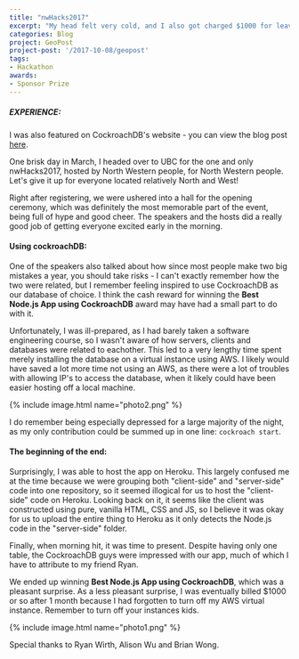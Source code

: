 ```yaml
---
title: "nwHacks2017"
excerpt: "My head felt very cold, and I also got charged $1000 for leaving my virtual instance on."
categories: Blog
project: GeoPost
project-post: '/2017-10-08/geopost'
tags:
- Hackathon
awards:
- Sponsor Prize
---
```


##### EXPERIENCE:

I was also featured on CockroachDB's website - you can view the blog post [here](https://www.cockroachlabs.com/blog/hackathon-wins-nwhacks-2017/).

One brisk day in March, I headed over to UBC for the one and only nwHacks2017, hosted by North Western people, for North Western people. Let's give it up for everyone located relatively North and West!

Right after registering, we were ushered into a hall for the opening ceremony, which was definitely the most memorable part of the event, being full of hype and good cheer. The speakers and the hosts did a really good job of getting everyone excited early in the morning.

#### Using cockroachDB:

One of the speakers also talked about how since most people make two big mistakes a year, you should take risks - I can't exactly remember how the two were related, but I remember feeling inspired to use CockroachDB as our database of choice. I think the cash reward for winning the <b>Best Node.js App using CockroachDB</b> award may have had a small part to do with it.	

Unfortunately, I was ill-prepared, as I had barely taken a software engineering course, so I wasn't aware of how servers, clients and databases were related to eachother. This led to a very lengthy time spent merely installing the database on a virtual instance using AWS. I likely would have saved a lot more time not using an AWS, as there were a lot of troubles with allowing IP's to access the database, when it likely could have been easier hosting off a local machine.

{% include image.html name="photo2.png" %}

I do remember being especially depressed for a large majority of the night, as my only contribution could be summed up in one line: `cockroach start`. 

#### The beginning of the end:

Surprisingly, I was able to host the app on Heroku. This largely confused me at the time because we were grouping both "client-side" and "server-side" code into one repository, so it seemed illogical for us to host the "client-side" code on Heroku. Looking back on it, it seems like the client was constructed using pure, vanilla HTML, CSS and JS, so I believe it was okay for us to upload the entire thing to Heroku as it only detects the Node.js code in the "server-side" folder.

Finally, when morning hit, it was time to present. Despite having only one table, the CockroachDB guys were impressed with our app, much of which I have to attribute to my friend Ryan.

We ended up winning <b>Best Node.js App using CockroachDB</b>, which was a pleasant surprise. As a less pleasant surprise, I was eventually billed $1000 or so after 1 month because I had forgotten to turn off my AWS virtual instance. Remember to turn off your instances kids.

{% include image.html name="photo1.png" %}

Special thanks to Ryan Wirth, Alison Wu and Brian Wong. 
